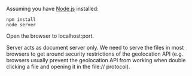 Assuming you have [Node.js](http://nodejs.org) installed:

    npm install
    node server

Open the browser to localhost:port.

Server acts as document server only. We need to serve the files in most browsers to get around security restrictions of the geolocation API (e.g. browsers usually prevent the geolocation API from working when double clicking a file and opening it in the file:// protocol).
